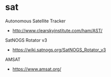 # sat

Autonomous Satellite Tracker
* http://www.clearskyinstitute.com/ham/AST/

SatNOGS Rotator v3
* https://wiki.satnogs.org/SatNOGS_Rotator_v3

AMSAT
* https://www.amsat.org/

